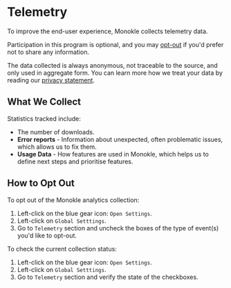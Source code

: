 # Telemetry

To improve the end-user experience, Monokle collects telemetry data.

Participation in this program is optional, and you may [opt-out](#how-to-opt-out) if you'd prefer not to share any information.

The data collected is always anonymous, not traceable to the source, and only used in aggregate form. You can learn more how we treat your data by reading our [privacy statement](https://monokle.kubeshop.io). 

## **What We Collect**

Statistics tracked include:

- The number of downloads.
- **Error reports** - Information about unexpected, often problematic issues, which allows us to fix them.
- **Usage Data** - How features are used in Monokle, which helps us to define next steps and prioritise features.

## **How to Opt Out**

To opt out of the Monokle analytics collection:

1. Left-click on the blue gear icon: `Open Settings`.
2. Left-click on `Global Setttings`.
3. Go to `Telemetry` section and uncheck the boxes of the type of event(s) you'd like to opt-out.


To check the current collection status:
1. Left-click on the blue gear icon: `Open Settings`.
2. Left-click on `Global Setttings`.
3. Go to `Telemetry` section and verify the state of the checkboxes.
